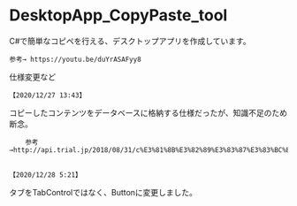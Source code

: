 # DesktopApp_CopyPaste_tool

C#で簡単なコピペを行える、デスクトップアプリを作成しています。

	参考→ https://youtu.be/duYrASAFyy8


仕様変更など

	【2020/12/27 13:43】



コピーしたコンテンツをデータベースに格納する仕様だったが、知識不足のため断念。


		参考→http://api.trial.jp/2018/08/31/c%E3%81%8B%E3%82%89%E3%83%87%E3%83%BC%E3%82%BF%E3%83%99%E3%83%BC%E3%82%B9%E3%81%AB%E7%B0%A1%E5%8D%98%E3%81%AB%E3%83%87%E3%83%BC%E3%82%BF%E3%82%92%E6%8C%BF%E5%85%A5%E3%81%99%E3%82%8B/


	【2020/12/28 5:21】


タブをTabControlではなく、Buttonに変更しました。
